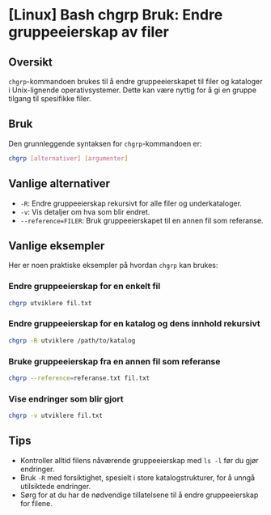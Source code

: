 # [Linux] Bash chgrp Bruk: Endre gruppeeierskap av filer

## Oversikt
`chgrp`-kommandoen brukes til å endre gruppeeierskapet til filer og kataloger i Unix-lignende operativsystemer. Dette kan være nyttig for å gi en gruppe tilgang til spesifikke filer.

## Bruk
Den grunnleggende syntaksen for `chgrp`-kommandoen er:

```bash
chgrp [alternativer] [argumenter]
```

## Vanlige alternativer
- `-R`: Endre gruppeeierskap rekursivt for alle filer og underkataloger.
- `-v`: Vis detaljer om hva som blir endret.
- `--reference=FILER`: Bruk gruppeeierskapet til en annen fil som referanse.

## Vanlige eksempler
Her er noen praktiske eksempler på hvordan `chgrp` kan brukes:

### Endre gruppeeierskap for en enkelt fil
```bash
chgrp utviklere fil.txt
```

### Endre gruppeeierskap for en katalog og dens innhold rekursivt
```bash
chgrp -R utviklere /path/to/katalog
```

### Bruke gruppeeierskap fra en annen fil som referanse
```bash
chgrp --reference=referanse.txt fil.txt
```

### Vise endringer som blir gjort
```bash
chgrp -v utviklere fil.txt
```

## Tips
- Kontroller alltid filens nåværende gruppeeierskap med `ls -l` før du gjør endringer.
- Bruk `-R` med forsiktighet, spesielt i store katalogstrukturer, for å unngå utilsiktede endringer.
- Sørg for at du har de nødvendige tillatelsene til å endre gruppeeierskap for filene.